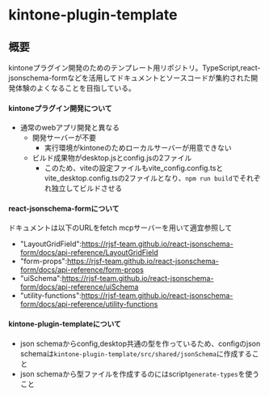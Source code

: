 # kintone-plugin-template

## 概要
kintoneプラグイン開発のためのテンプレート用リポジトリ。TypeScript,react-jsonschema-formなどを活用してドキュメントとソースコードが集約された開発体験のよくなることを目指している。

#### kintoneプラグイン開発について
- 通常のwebアプリ開発と異なる
  - 開発サーバーが不要
    - 実行環境がkintoneのためローカルサーバーが用意できない
  - ビルド成果物がdesktop.jsとconfig.jsの2ファイル
    - このため、viteの設定ファイルもvite_config.config.tsとvite_desktop.config.tsの2ファイルとなり、`npm run build`でそれぞれ独立してビルドさせる

#### react-jsonschema-formについて
ドキュメントは以下のURLをfetch mcpサーバーを用いて適宜参照して
- "LayoutGridField":https://rjsf-team.github.io/react-jsonschema-form/docs/api-reference/LayoutGridField
- "form-props":https://rjsf-team.github.io/react-jsonschema-form/docs/api-reference/form-props
- "uiSchema":https://rjsf-team.github.io/react-jsonschema-form/docs/api-reference/uiSchema
- "utility-functions":https://rjsf-team.github.io/react-jsonschema-form/docs/api-reference/utility-functions

#### kintone-plugin-templateについて
- json schemaからconfig,desktop共通の型を作っているため、configのjson schemaは`kintone-plugin-template/src/shared/jsonSchema`に作成すること
- json schemaから型ファイルを作成するのにはscript`generate-types`を使うこと